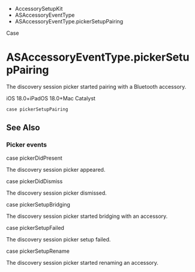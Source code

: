 

- AccessorySetupKit
- ASAccessoryEventType
-  ASAccessoryEventType.pickerSetupPairing 

Case

# ASAccessoryEventType.pickerSetupPairing

The discovery session picker started pairing with a Bluetooth accessory.

iOS 18.0+iPadOS 18.0+Mac Catalyst

``` source
case pickerSetupPairing
```

## See Also

### Picker events

case pickerDidPresent

The discovery session picker appeared.

case pickerDidDismiss

The discovery session picker dismissed.

case pickerSetupBridging

The discovery session picker started bridging with an accessory.

case pickerSetupFailed

The discovery session picker setup failed.

case pickerSetupRename

The discovery session picker started renaming an accessory.


